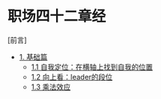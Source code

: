# 职场四十二章经

[前言]

* [1. 基础篇](book/location.md)
   * [1.1 自我定位：在横轴上找到自我的位置](book/location.md)
   * [1.2 向上看：leader的段位](book/leader.md)
   * [1.3 乘法效应](book/multiplication.md)
